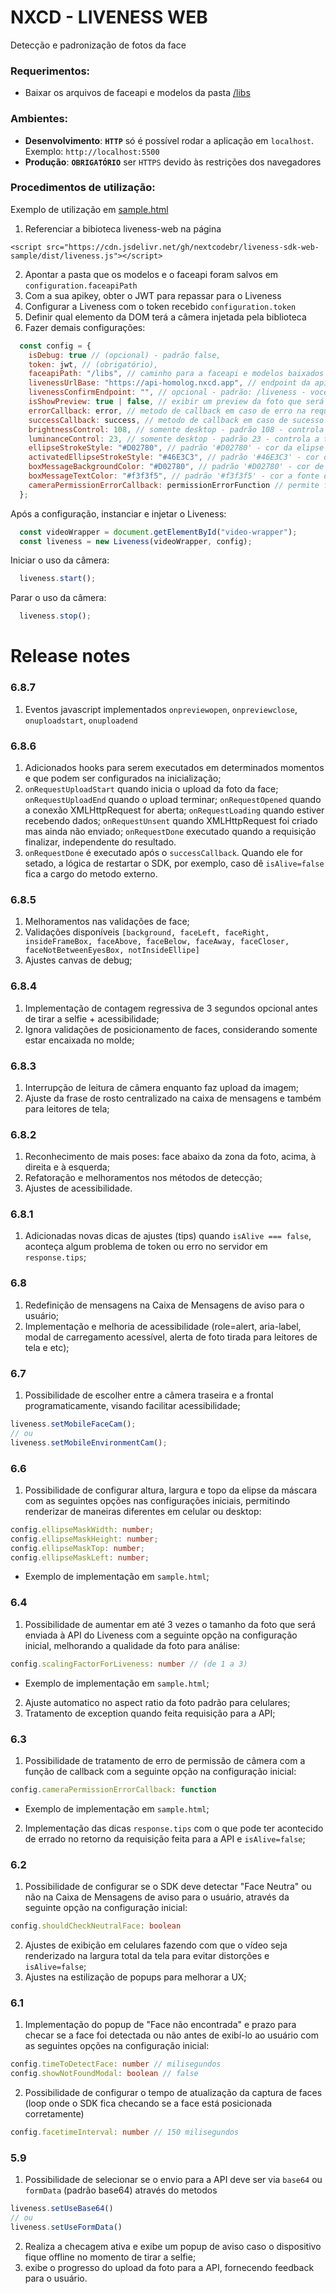 # NXCD - LIVENESS WEB

Detecção e padronização de fotos da face

### Requerimentos:

- Baixar os arquivos de faceapi e modelos da pasta [/libs](https://github.com/nextcodebr/liveness-sdk-web-sample/blob/master/libs)


### Ambientes:
- **Desenvolvimento**: **`HTTP`** só é possível rodar a aplicação em `localhost`. Exemplo: `http://localhost:5500`
- **Produção**: **`OBRIGATÓRIO`** ser `HTTPS` devido às restrições dos navegadores

### Procedimentos de utilização:
Exemplo de utilização em [sample.html](https://github.com/nextcodebr/liveness-sdk-web-sample/blob/master/sample.html)
1. Referenciar a bibioteca liveness-web na página

`<script src="https://cdn.jsdelivr.net/gh/nextcodebr/liveness-sdk-web-sample/dist/liveness.js"></script>`

2. Apontar a pasta que os modelos e o faceapi foram salvos em `configuration.faceapiPath`
3. Com a sua apikey, obter o JWT para repassar para o Liveness
4. Configurar a Liveness com o token recebido `configuration.token`
5. Definir qual elemento da DOM terá a câmera injetada pela biblioteca 
6. Fazer demais configurações:

```javascript
  const config = {
    isDebug: true // (opcional) - padrão false,
    token: jwt, // (obrigatório),
    faceapiPath: "/libs", // caminho para a faceapi e modelos baixados
    livenessUrlBase: "https://api-homolog.nxcd.app", // endpoint da api liveness - você pode setar a url base do seu backend
    livenessConfirmEndpoint: "", // opcional - padrão: /liveness - você pode setar o recurso do liveness em seu backend
    isShowPreview: true | false, // exibir um preview da foto que será enviada
    errorCallback: error, // metodo de callback em caso de erro na requisição
    successCallback: success, // metodo de callback em caso de sucesso (status: 200 com isAlive = true ou false)
    brightnessControl: 108, // somente desktop - padrão 108 - controla a tolerancia do brilho para submeter a selfie (quanto menor o valor, maior a tolerancia e possibilidade de isAlive=false)
    luminanceControl: 23, // somente desktop - padrão 23 - controla a tolerancia da luminância para submeter a selfie (quanto menor o valor, maior a tolerancia e possibilidade de isAlive=false)
    ellipseStrokeStyle: "#D02780", // padrão '#D02780' - cor da elipse que encaixa o rosto - pode ser o nome da cor ou hexadecimal
    activatedEllipseStrokeStyle: "#46E3C3", // padrão '#46E3C3' - cor da elipse ao detectar o rosto - pode ser o nome da cor ou hexadecimal
    boxMessageBackgroundColor: "#D02780", // padrão '#D02780' - cor de fundo da caixa de mensagem - pode ser o nome da cor ou hexadecimal
    boxMessageTextColor: "#f3f3f5", // padrão '#f3f3f5' - cor a fonte da caixa de mensagem - pode ser o nome da cor ou hexadecimal
    cameraPermissionErrorCallback: permissionErrorFunction // permite fazer a tratativa adequeada caso o usuário não tenha dado a permissão para usar a câmera
  };
```


Após a configuração, instanciar e injetar o Liveness:
```javascript
  const videoWrapper = document.getElementById("video-wrapper");
  const liveness = new Liveness(videoWrapper, config);
```

Iniciar o uso da câmera:

```javascript
  liveness.start();
```

Parar o uso da câmera:

```javascript
  liveness.stop();
```

# Release notes

### 6.8.7
1. Eventos javascript implementados `onpreviewopen`, `onpreviewclose`, `onuploadstart`, `onuploadend`

### 6.8.6
1. Adicionados hooks para serem executados em determinados momentos e que podem ser configurados na inicialização;
2. `onRequestUploadStart` quando inicia o upload da foto da face; `onRequestUploadEnd` quando o upload terminar;
`onRequestOpened` quando a conexão XMLHttpRequest for aberta; `onRequestLoading` quando estiver recebendo dados;
`onRequestUnsent` quando XMLHttpRequest foi criado mas ainda não enviado; `onRequestDone` executado quando a requisição
finalizar, independente do resultado.
3. `onRequestDone` é executado após o `successCallback`. Quando ele for setado, a lógica de restartar o SDK, por exemplo,
caso dê `isAlive=false` fica a cargo do metodo externo.

### 6.8.5
1. Melhoramentos nas validações de face;
2. Validações disponíveis `[background, faceLeft, faceRight, insideFrameBox, faceAbove, faceBelow, faceAway, faceCloser, faceNotBetweenEyesBox, notInsideEllipe]`
3. Ajustes canvas de debug;

### 6.8.4
1. Implementação de contagem regressiva de 3 segundos opcional antes de tirar a selfie + acessibilidade;
2. Ignora validações de posicionamento de faces, considerando somente estar encaixada no molde;

### 6.8.3
1. Interrupção de leitura de câmera enquanto faz upload da imagem;
2. Ajuste da frase de rosto centralizado na caixa de mensagens e também para leitores de tela;

### 6.8.2
1. Reconhecimento de mais poses: face abaixo da zona da foto, acima, à direita e à esquerda;
2. Refatoração e melhoramentos nos métodos de detecção;
3. Ajustes de acessibilidade.

### 6.8.1
1. Adicionadas novas dicas de ajustes (tips) quando `isAlive === false`, aconteça algum problema de token ou erro no servidor em `response.tips`;

### 6.8
1. Redefinição de mensagens na Caixa de Mensagens de aviso para o usuário;
2. Implementação e melhoria de acessibilidade (role=alert, aria-label, modal de carregamento acessível, alerta de foto tirada para leitores de tela e etc);

### 6.7
1. Possibilidade de escolher entre a câmera traseira e a frontal programaticamente, visando facilitar acessibilidade;
```javascript
liveness.setMobileFaceCam();
// ou
liveness.setMobileEnvironmentCam();
``` 

### 6.6
1. Possibilidade de configurar altura, largura e topo da elipse da máscara com as seguintes opções nas configurações iniciais, permitindo renderizar de maneiras diferentes em celular ou desktop:
```typescript
config.ellipseMaskWidth: number;
config.ellipseMaskHeight: number;
config.ellipseMaskTop: number;
config.ellipseMaskLeft: number;
``` 
* Exemplo de implementação em `sample.html`;

### 6.4
1. Possibilidade de aumentar em até 3 vezes o tamanho da foto que será enviada à API do Liveness com a seguinte opção na configuração inicial, melhorando a qualidade da foto para análise:
```typescript
config.scalingFactorForLiveness: number // (de 1 a 3)
``` 
* Exemplo de implementação em `sample.html`;

2. Ajuste automatico no aspect ratio da foto padrão para celulares;
3. Tratamento de exception quando feita requisição para a API;

### 6.3
1. Possibilidade de tratamento de erro de permissão de câmera com a função de callback com a seguinte opção na configuração inicial:
```typescript
config.cameraPermissionErrorCallback: function
``` 
* Exemplo de implementação em `sample.html`;

2. Implementação das dicas `response.tips` com o que pode ter acontecido de errado no retorno da requisição feita para a API e `isAlive=false`;

### 6.2
1. Possibilidade de configurar se o SDK deve detectar "Face Neutra" ou não na Caixa de Mensagens de aviso para o usuário, através da seguinte opção na configuração inicial: 
```typescript
config.shouldCheckNeutralFace: boolean
``` 
2. Ajustes de exibição em celulares fazendo com que o vídeo seja renderizado na largura total da tela para evitar distorções e `isAlive=false`;
3. Ajustes na estilização de popups para melhorar a UX;

### 6.1
1. Implementação do popup de "Face não encontrada" e prazo para checar se a face foi detectada ou não antes de exibí-lo ao usuário com as seguintes opções na configuração inicial:
```typescript
config.timeToDetectFace: number // milisegundos
config.showNotFoundModal: boolean // false
``` 

2. Possibilidade de configurar o tempo de atualização da captura de faces (loop onde o SDK fica checando se a face está posicionada corretamente)
```typescript
config.facetimeInterval: number // 150 milisegundos 
``` 

### 5.9
1. Possibilidade de selecionar se o envio para a API deve ser via `base64` ou `formData` (padrão base64) através do metodos
```javascript
liveness.setUseBase64()
// ou
liveness.setUseFormData()
``` 
2. Realiza a checagem ativa e exibe um popup de aviso caso o dispositivo fique offline no momento de tirar a selfie;
3. exibe o progresso do upload da foto para a API, fornecendo feedback para o usuário.